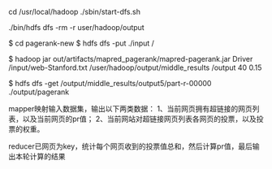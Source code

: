 cd /usr/local/hadoop
./sbin/start-dfs.sh

./bin/hdfs dfs -rm -r user/hadoop/output

$ cd pagerank-new
$ hdfs dfs -put ./input /

$ hadoop jar out/artifacts/mapred_pagerank/mapred-pagerank.jar Driver /input/web-Stanford.txt /user/hadoop/output/middle_results /output 40 0.15

$ hdfs dfs -get /output/middle_results/output5/part-r-00000 ./output/pagerank


mapper映射输入数据集，输出以下两类数据：
1、当前网页拥有超链接的网页列表，以及当前网页的pr值；
2、当前网站对超链接网页列表各网页的投票，以及投票的权重。

reducer已网页为key，统计每个网页收到的投票值总和，然后计算pr值，最后输出本轮计算的结果

